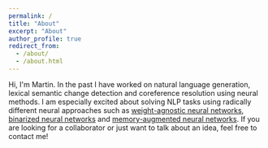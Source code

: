 ```yaml
---
permalink: /
title: "About"
excerpt: "About"
author_profile: true
redirect_from: 
  - /about/
  - /about.html
---
```


Hi, I'm Martin. In the past I have worked on natural language generation, lexical semantic change detection and coreference resolution using neural methods. I am especially excited about solving NLP tasks using radically different neural approaches such as [weight-agnostic neural networks](https://arxiv.org/abs/1906.04358), [binarized neural networks](https://arxiv.org/abs/1602.02830) and [memory-augmented neural networks](https://arxiv.org/abs/1410.3916). If you are looking for a collaborator or just want to talk about an idea, feel free to contact me!
